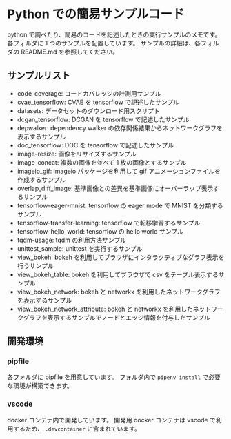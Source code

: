# Python での簡易サンプルコード

python で調べたり、簡易のコードを記述したときの実行サンプルのメモです。
各フォルダに 1 つのサンプルを配置しています。
サンプルの詳細は、各フォルダの README.md を参照してください。

## サンプルリスト

- code_coverage: コードカバレッジの計測用サンプル
- cvae_tensorflow: CVAE を tensorflow で記述したサンプル
- datasets: データセットのダウンロード用スクリプト
- dcgan_tensorflow: DCGAN を tensorflow で記述したサンプル
- depwalker: dependency walker の依存関係結果からネットワークグラフを表示するサンプル
- doc_tensorflow: DOC を tensorflow で記述したサンプル
- image-resize: 画像をリサイズするサンプル
- image_concat: 複数の画像を並べて 1 枚の画像とするサンプル
- imageio_gif: imageio パッケージを利用して gif アニメーションファイルを作成するサンプル
- overlap_diff_image: 基準画像との差異を基準画像にオーバーラップ表示するサンプル
- tensorflow-eager-mnist: tensorflow の eager mode で MNIST を分類するサンプル
- tensorflow-transfer-learning: tensorflow で転移学習するサンプル
- tensorflow_hello_world: tensorflow の hello world サンプル
- tqdm-usage: tqdm の利用方法サンプル
- unittest_sample: unittest を実行するサンプル
- view_bokeh: bokeh を利用してブラウザにインタラクティブなグラフ表示を行うサンプル
- view_bokeh_table: bokeh を利用してブラウザで csv をテーブル表示するサンプル
- view_bokeh_network: bokeh と networkx を利用したネットワークグラフを表示するサンプル
- view_bokeh_network_attribute: bokeh と networkx を利用したネットワークグラフを表示するサンプルでノードとエッジ情報を付与したサンプル

## 開発環境

### pipfile

各フォルダに pipfile を用意しています。
フォルダ内で `pipenv install` で必要な環境が構築できます。

### vscode

docker コンテナ内で開発しています。
開発用 docker コンテナは vscode で利用するため、 `.devcontainer` に含まれています。

